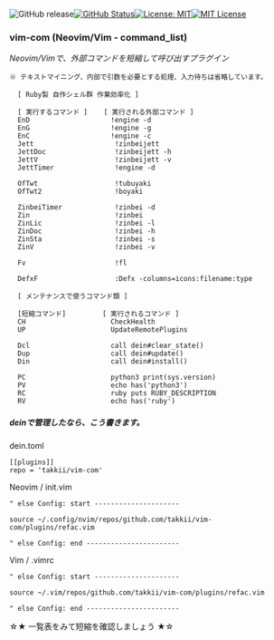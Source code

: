 ![GitHub release](https://img.shields.io/github/release/takkii/vim-com.svg?style=flat)[![GitHub Status](https://img.shields.io/github/last-commit/takkii/vim-com.svg?style=flat)](GitHub)[![License: MIT](https://img.shields.io/badge/License-MIT-yellow.svg)](https://opensource.org/licenses/MIT)[![MIT License](http://img.shields.io/badge/license-MIT-blue.svg?style=flat)](LICENSE)

### vim-com (Neovim/Vim - command_list)

*Neovim/Vimで、外部コマンドを短縮して呼び出すプラグイン*
```
※ テキストマイニング、内部で引数を必要とする処理、入力待ちは省略しています。
```

      [ Ruby製 自作シェル群 作業効率化 ]
      
      [ 実行するコマンド ]    [ 実行される外部コマンド ]
      EnD                    !engine -d
      EnG                    !engine -g
      EnC                    !engine -c
      Jett                    !zinbeijett
      JettDoc                 !zinbeijett -h
      JettV                   !zinbeijett -v
      JettTimer               !engine -d      
      
      OfTwt                   !tubuyaki
      OfTwt2                  !boyaki
      
      ZinbeiTimer             !zinbei -d
      Zin                     !zinbei
      ZinLic                  !zinbei -l
      ZinDoc                  !zinbei -h
      ZinSta                  !zinbei -s
      ZinV                    !zinbei -v
      
      Fv                      !fl
      
      DefxF                   :Defx -columns=icons:filename:type

      [ メンテナンスで使うコマンド類 ]
      
      [短縮コマンド]         [ 実行されるコマンド ]
      CH                     CheckHealth
      UP                     UpdateRemotePlugins
      
      Dcl                    call dein#clear_state()
      Dup                    call dein#update()
      Din                    call dein#install()
      
      PC                     python3 print(sys.version)
      PV                     echo has('python3')
      RC                     ruby puts RUBY_DESCRIPTION
      RV                     echo has('ruby')


##### deinで管理したなら、こう書きます。

dein.toml
```VimL
[[plugins]]
repo = 'takkii/vim-com'
```

Neovim / init.vim
```VimL
" else Config: start ---------------------

source ~/.config/nvim/repos/github.com/takkii/vim-com/plugins/refac.vim

" else Config: end -----------------------
```

Vim / .vimrc
```VimL
" else Config: start ---------------------

source ~/.vim/repos/github.com/takkii/vim-com/plugins/refac.vim

" else Config: end -----------------------
```

☆★ 一覧表をみて短縮を確認しましょう ★☆
